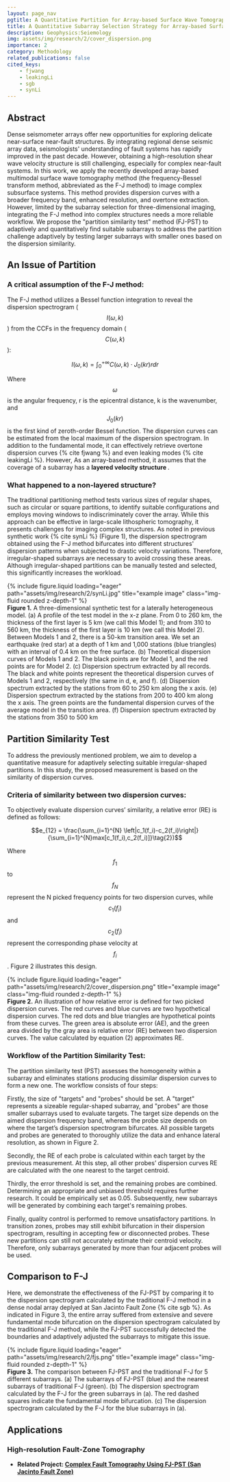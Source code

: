 ```yaml
---
layout: page_nav
pgtitle: A Quantitative Partition for Array-based Surface Wave Tomography
title: A Quantitative Subarray Selection Strategy for Array-based Surface Wave Tomography -- Partition Similarity Test (PST)
description: Geophysics:Seiemology
img: assets/img/research/2/cover_dispersion.png
importance: 2
category: Methodology
related_publications: false
cited_keys:
    - fjwang
    - leakingLi
    - sgb
    - synLi
---
```


## Abstract
Dense seismometer arrays offer new opportunities for exploring delicate near-surface near-fault structures. By integrating regional dense seismic array data, seismologists' understanding of fault systems has rapidly improved in the past decade. However, obtaining a high-resolution shear wave velocity structure is still challenging, especially for complex near-fault systems. In this work, we apply the recently developed array-based multimodal surface wave tomography method (the frequency-Bessel transform method, abbreviated as the F-J method) to image complex subsurface systems. This method provides dispersion curves with a broader frequency band, enhanced resolution, and overtone extraction. However, limited by the subarray selection for three-dimensional imaging, integrating the F-J method into complex structures needs a more reliable workflow. We propose the "partition similarity test" method (FJ-PST) to adaptively and quantitatively find suitable subarrays to address the partition challenge adaptively by testing larger subarrays with smaller ones based on the dispersion similarity. 

## An Issue of Partition
### A critical assumption of the F-J method:
The F-J method utilizes a Bessel function integration to reveal the dispersion spectrogram ($$I(\omega,k)$$) from the CCFs in the frequency domain ($$C(\omega,k)$$): 

$$I(\omega,k) = \int_0^{+\infty}C(\omega,k)\cdot J_0(kr)rdr\tag{1}$$

Where $$\omega$$ is the angular frequency, r is the epicentral distance, k is the wavenumber, and $$J_0(kr)$$ is the first kind of zeroth-order Bessel function. The dispersion curves can be estimated from the local maximum of the dispersion spectrogram. In addition to the fundamental mode, it can effectively retrieve overtone dispersion curves {% cite fjwang %} and even leaking modes {% cite leakingLi %}. However, As an array-based method, it assumes that the coverage of a subarray has a <strong>layered velocity structure </strong>.
### What happened to a non-layered structure?
The traditional partitioning method tests various sizes of regular shapes, such as circular or square partitions, to identify suitable configurations and employs moving windows to indiscriminately cover the array. While this approach can be effective in large-scale lithospheric tomography, it presents challenges for imaging complex structures. As noted in previous synthetic work {% cite synLi %} (Figure 1), the dispersion spectrogram obtained using the F-J method bifurcates into different structures' dispersion patterns when subjected to drastic velocity variations. Therefore, irregular-shaped subarrays are necessary to avoid crossing these areas. Although irregular-shaped partitions can be manually tested and selected, this significantly increases the workload.
<div class="row">
    <div class="col-sm mt-3 mt-md-0">
        {% include figure.liquid loading="eager" path="assets/img/research/2/synLi.jpg" title="example image" class="img-fluid rounded z-depth-1" %}
    </div>
</div>
<div class="caption">
    <strong>Figure 1.</strong> A three-dimensional synthetic test for a laterally heterogeneous model. (a) A profile of the test model in the x-z plane. From 0 to 260 km, the thickness of the first layer is 5 km (we call this Model 1); and from 310 to 560 km, the thickness of the first layer is 10 km (we call this Model 2). Between Models 1 and 2, there is a 50-km transition area. We set an earthquake (red star) at a depth of 1 km and 1,000 stations (blue triangles) with an interval of 0.4 km on the free surface. (b) Theoretical dispersion curves of Models 1 and 2. The black points are for Model 1, and the red points are for Model 2. (c) Dispersion spectrum extracted by all records. The black and white points represent the theoretical dispersion curves of Models 1 and 2, respectively (the same in d, e, and f). (d) Dispersion spectrum extracted by the stations from 60 to 250 km along the x axis. (e) Dispersion spectrum extracted by the stations from 200 to 400 km along the x axis. The green points are the fundamental dispersion curves of the average model in the transition area. (f) Dispersion spectrum extracted by the stations from 350 to 500 km
</div>

## Partition Similarity Test
To address the previously mentioned problem, we aim to develop a quantitative measure for adaptively selecting suitable irregular-shaped partitions. In this study, the proposed measurement is based on the similarity of dispersion curves.
### Criteria of similarity between two dispersion curves:
To objectively evaluate dispersion curves’ similarity, a relative error (RE) is defined as follows:

$$e_{12} = \frac{\sum_{i=1}^{N} \left|c_1(f_i)-c_2(f_i)\right|}{\sum_{i=1}^{N}max[c_1(f_i),c_2(f_i)]}\tag{2})$$

Where $$f_1$$ to $$f_N$$ represent the N picked frequency points for two dispersion curves, while $$c_1 (f_i)$$ and $$c_2 (f_i)$$ represent the corresponding phase velocity at $$f_i$$. Figure 2 illustrates this design.
<div class="row justify-content-sm-center">
    <div class="col-sm-8 mt-2 mt-md-0">
        {% include figure.liquid loading="eager" path="assets/img/research/2/cover_dispersion.png" title="example image" class="img-fluid rounded z-depth-1" %}
    </div>
</div>
<div class="caption">
    <strong>Figure 2.</strong> An illustration of how relative error is defined for two picked dispersion curves. The red curves and blue curves are two hypothetical dispersion curves. The red dots and blue triangles are hypothetical points from these curves. The green area is absolute error (AE), and the green area divided by the gray area is relative error (RE) between two dispersion curves. The value calculated by equation (2) approximates RE.
</div>

### Workflow of the Partition Similarity Test:
The partition similarity test (PST) assesses the homogeneity within a subarray and eliminates stations producing dissimilar dispersion curves to form a new one. The workflow consists of four steps:

Firstly, the size of "targets" and "probes" should be set. A "target" represents a sizeable regular-shaped subarray, and "probes" are those smaller subarrays used to evaluate targets. The target size depends on the aimed dispersion frequency band, whereas the probe size depends on where the target’s dispersion spectrogram bifurcates. All possible targets and probes are generated to thoroughly utilize the data and enhance lateral resolution, as shown in Figure 2.

Secondly, the RE of each probe is calculated within each target by the previous measurement. At this step, all other probes’ dispersion curves RE are calculated with the one nearest to the target centroid.

Thirdly, the error threshold is set, and the remaining probes are combined. Determining an appropriate and unbiased threshold requires further research. It could be empirically set as 0.05. Subsequently, new subarrays will be generated by combining each target's remaining probes.

Finally, quality control is performed to remove unsatisfactory partitions. In transition zones, probes may still exhibit bifurcation in their dispersion spectrogram, resulting in accepting few or disconnected probes. These new partitions can still not accurately estimate their centroid velocity. Therefore, only subarrays generated by more than four adjacent probes will be used.

## Comparison to F-J
Here, we demonstrate the effectiveness of the FJ-PST by comparing it to the dispersion spectrogram calculated by the traditional F-J method in a dense nodal array deplyed at San Jacinto Fault Zone {% cite sgb %}. As indicated in Figure 3, the entire array suffered from extensive and severe fundamental mode bifurcation on the dispersion spectrogram calculated by the traditional F-J method, while the FJ-PST successfully detected the boundaries and adaptively adjusted the subarrays to mitigate this issue.
<div class="row">
    <div class="col-sm mt-3 mt-md-0">
        {% include figure.liquid loading="eager" path="assets/img/research/2/fjs.png" title="example image" class="img-fluid rounded z-depth-1" %}
    </div>
</div>
<div class="caption">
    <strong>Figure 3.</strong> The comparison between FJ-PST and the traditional F-J for 5 different subarrays. (a) The subarrays of FJ-PST (blue) and the nearest subarrays of traditional F-J (green). (b) The dispersion spectrogram calculated by the F-J for the green subarrays in (a). The red dashed squares indicate the fundamental mode bifurcation. (c) The dispersion spectrogram calculated by the F-J for the blue subarrays in (a).
</div>

## Applications 
### High-resolution Fault-Zone Tomography
+ <strong>Related Project: <a href="{{ site.baseurl }}/projects/4_app_tomo-SGB/" target="_blank" rel="noopener noreferrer">Complex Fault Tomography Using FJ-PST (San Jacinto Fault Zone)</a>
